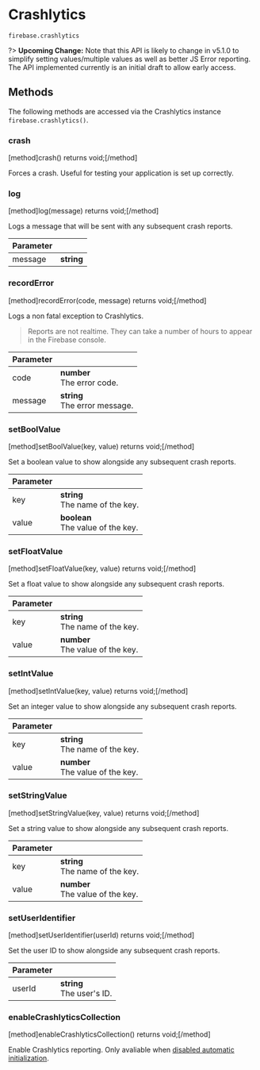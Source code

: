 # Crashlytics

```
firebase.crashlytics
```

?> **Upcoming Change:** Note that this API is likely to change in v5.1.0 to simplify setting values/multiple values as well as better JS Error reporting. The API implemented currently is an initial draft to allow early access.

## Methods 

The following methods are accessed via the Crashlytics instance `firebase.crashlytics()`.

### crash
[method]crash() returns void;[/method]

Forces a crash. Useful for testing your application is set up correctly.

### log
[method]log(message) returns void;[/method]

Logs a message that will be sent with any subsequent crash reports.

| Parameter |         |
| --------- | ------- |
| message   | **string** |

### recordError
[method]recordError(code, message) returns void;[/method]

Logs a non fatal exception to Crashlytics.

> Reports are not realtime. They can take a number of hours to appear in the Firebase console.

| Parameter |     |
| --------- | --- |
| code      | **number** <br /> The error code. |
| message   | **string** <br /> The error message. |

### setBoolValue
[method]setBoolValue(key, value) returns void;[/method]

Set a boolean value to show alongside any subsequent crash reports.

| Parameter |     |
| --------- | --- |
| key       | **string** <br /> The name of the key. |
| value     | **boolean** <br /> The value of the key. |

### setFloatValue
[method]setFloatValue(key, value) returns void;[/method]

Set a float value to show alongside any subsequent crash reports.

| Parameter |     |
| --------- | --- |
| key       | **string** <br /> The name of the key. |
| value     | **number** <br /> The value of the key. |

### setIntValue
[method]setIntValue(key, value) returns void;[/method]

Set an integer value to show alongside any subsequent crash reports.

| Parameter |     |
| --------- | --- |
| key       | **string** <br /> The name of the key. |
| value     | **number** <br /> The value of the key. |

### setStringValue
[method]setStringValue(key, value) returns void;[/method]

Set a string value to show alongside any subsequent crash reports.

| Parameter |     |
| --------- | --- |
| key       | **string** <br /> The name of the key. |
| value     | **number** <br /> The value of the key. |

### setUserIdentifier
[method]setUserIdentifier(userId) returns void;[/method]

Set the user ID to show alongside any subsequent crash reports.

| Parameter |     |
| --------- | --- |
| userId    | **string** <br /> The user's ID. |

### enableCrashlyticsCollection
[method]enableCrashlyticsCollection() returns void;[/method]

Enable Crashlytics reporting. Only avaliable when [disabled automatic initialization](../manual-initialization).